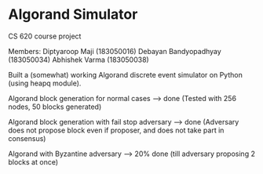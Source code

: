 # Algorand Simulator

CS 620 course project

Members:
Diptyaroop Maji (183050016)
Debayan Bandyopadhyay (183050034)
Abhishek Varma (183050038)

Built a (somewhat) working Algorand discrete event simulator on Python (using heapq module).

Algorand block generation for normal cases --> done
(Tested with 256 nodes, 50 blocks generated)

Algorand block generation with fail stop adversary --> done
(Adversary does not propose block even if proposer, and does not take part in consensus)

Algorand with Byzantine adversary --> 20% done (till adversary proposing 2 blocks at once)
